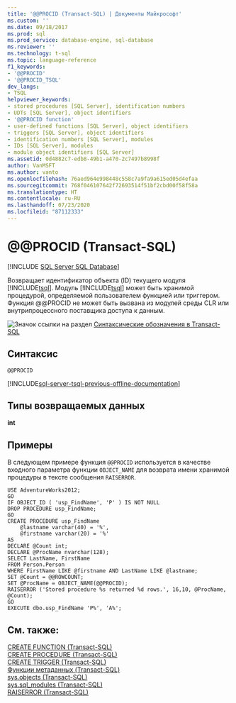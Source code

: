 ```yaml
---
title: '@@PROCID (Transact-SQL) | Документы Майкрософт'
ms.custom: ''
ms.date: 09/18/2017
ms.prod: sql
ms.prod_service: database-engine, sql-database
ms.reviewer: ''
ms.technology: t-sql
ms.topic: language-reference
f1_keywords:
- '@@PROCID'
- '@@PROCID_TSQL'
dev_langs:
- TSQL
helpviewer_keywords:
- stored procedures [SQL Server], identification numbers
- UDTs [SQL Server], object identifiers
- '@@PROCID function'
- user-defined functions [SQL Server], object identifiers
- triggers [SQL Server], object identifiers
- identification numbers [SQL Server], modules
- IDs [SQL Server], modules
- module object identifiers [SQL Server]
ms.assetid: 0d4882c7-edb8-49b1-a470-2c7497b8998f
author: VanMSFT
ms.author: vanto
ms.openlocfilehash: 76aed964e998448c558c7a9fa9a615ed05d4efaa
ms.sourcegitcommit: 768f046107642f72693514f51bf2cbd00f58f58a
ms.translationtype: HT
ms.contentlocale: ru-RU
ms.lasthandoff: 07/23/2020
ms.locfileid: "87112333"
---
```

# <a name="x40x40procid-transact-sql"></a>&#x40;&#x40;PROCID (Transact-SQL)
[!INCLUDE [SQL Server SQL Database](../../includes/applies-to-version/sql-asdb.md)]

  Возвращает идентификатор объекта (ID) текущего модуля [!INCLUDE[tsql](../../includes/tsql-md.md)]. Модуль [!INCLUDE[tsql](../../includes/tsql-md.md)] может быть хранимой процедурой, определяемой пользователем функцией или триггером. Функция @@PROCID не может быть вызвана из модулей среды CLR или внутрипроцессного поставщика доступа к данным.  
  
 ![Значок ссылки на раздел](../../database-engine/configure-windows/media/topic-link.gif "Значок ссылки на раздел") [Синтаксические обозначения в Transact-SQL](../../t-sql/language-elements/transact-sql-syntax-conventions-transact-sql.md)  
  
## <a name="syntax"></a>Синтаксис  
  
```  
@@PROCID  
```  
  
[!INCLUDE[sql-server-tsql-previous-offline-documentation](../../includes/sql-server-tsql-previous-offline-documentation.md)]

## <a name="return-types"></a>Типы возвращаемых данных
 **int**  
  
## <a name="examples"></a>Примеры  
 В следующем примере функция `@@PROCID` используется в качестве входного параметра функции `OBJECT_NAME` для возврата имени хранимой процедуры в тексте сообщения `RAISERROR`.  
  
```  
USE AdventureWorks2012;  
GO  
IF OBJECT_ID ( 'usp_FindName', 'P' ) IS NOT NULL   
DROP PROCEDURE usp_FindName;  
GO  
CREATE PROCEDURE usp_FindName  
    @lastname varchar(40) = '%',   
    @firstname varchar(20) = '%'  
AS  
DECLARE @Count int;  
DECLARE @ProcName nvarchar(128);  
SELECT LastName, FirstName  
FROM Person.Person   
WHERE FirstName LIKE @firstname AND LastName LIKE @lastname;  
SET @Count = @@ROWCOUNT;  
SET @ProcName = OBJECT_NAME(@@PROCID);  
RAISERROR ('Stored procedure %s returned %d rows.', 16,10, @ProcName, @Count);  
GO  
EXECUTE dbo.usp_FindName 'P%', 'A%';  
```  
  
## <a name="see-also"></a>См. также:  
 [CREATE FUNCTION (Transact-SQL)](../../t-sql/statements/create-function-transact-sql.md)   
 [CREATE PROCEDURE (Transact-SQL)](../../t-sql/statements/create-procedure-transact-sql.md)   
 [CREATE TRIGGER (Transact-SQL)](../../t-sql/statements/create-trigger-transact-sql.md)   
 [Функции метаданных (Transact-SQL)](../../t-sql/functions/metadata-functions-transact-sql.md)   
 [sys.objects (Transact-SQL)](../../relational-databases/system-catalog-views/sys-objects-transact-sql.md)   
 [sys.sql_modules (Transact-SQL)](../../relational-databases/system-catalog-views/sys-sql-modules-transact-sql.md)   
 [RAISERROR (Transact-SQL)](../../t-sql/language-elements/raiserror-transact-sql.md)  
  
  
